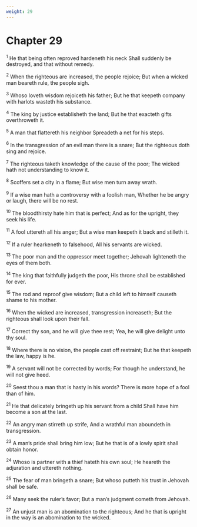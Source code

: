 ```yaml
---
weight: 29
---
```


# Chapter 29

<sup>1</sup> He that being often reproved hardeneth his neck Shall suddenly be destroyed, and that without remedy. 

<sup>2</sup> When the righteous are increased, the people rejoice; But when a wicked man beareth rule, the people sigh. 

<sup>3</sup> Whoso loveth wisdom rejoiceth his father; But he that keepeth company with harlots wasteth his substance. 

<sup>4</sup> The king by justice establisheth the land; But he that exacteth gifts overthroweth it. 

<sup>5</sup> A man that flattereth his neighbor Spreadeth a net for his steps. 

<sup>6</sup> In the transgression of an evil man there is a snare; But the righteous doth sing and rejoice. 

<sup>7</sup> The righteous taketh knowledge of the cause of the poor; The wicked hath not understanding to know it. 

<sup>8</sup> Scoffers set a city in a flame; But wise men turn away wrath. 

<sup>9</sup> If a wise man hath a controversy with a foolish man, Whether he be angry or laugh, there will be no rest. 

<sup>10</sup> The bloodthirsty hate him that is perfect; And as for the upright, they seek his life. 

<sup>11</sup> A fool uttereth all his anger; But a wise man keepeth it back and stilleth it. 

<sup>12</sup> If a ruler hearkeneth to falsehood, All his servants are wicked. 

<sup>13</sup> The poor man and the oppressor meet together; Jehovah lighteneth the eyes of them both. 

<sup>14</sup> The king that faithfully judgeth the poor, His throne shall be established for ever. 

<sup>15</sup> The rod and reproof give wisdom; But a child left to himself causeth shame to his mother. 

<sup>16</sup> When the wicked are increased, transgression increaseth; But the righteous shall look upon their fall. 

<sup>17</sup> Correct thy son, and he will give thee rest; Yea, he will give delight unto thy soul. 

<sup>18</sup> Where there is no vision, the people cast off restraint; But he that keepeth the law, happy is he. 

<sup>19</sup> A servant will not be corrected by words; For though he understand, he will not give heed. 

<sup>20</sup> Seest thou a man that is hasty in his words? There is more hope of a fool than of him. 

<sup>21</sup> He that delicately bringeth up his servant from a child Shall have him become a son at the last. 

<sup>22</sup> An angry man stirreth up strife, And a wrathful man aboundeth in transgression. 

<sup>23</sup> A man’s pride shall bring him low; But he that is of a lowly spirit shall obtain honor. 

<sup>24</sup> Whoso is partner with a thief hateth his own soul; He heareth the adjuration and uttereth nothing. 

<sup>25</sup> The fear of man bringeth a snare; But whoso putteth his trust in Jehovah shall be safe. 

<sup>26</sup> Many seek the ruler’s favor; But a man’s judgment cometh from Jehovah. 

<sup>27</sup> An unjust man is an abomination to the righteous; And he that is upright in the way is an abomination to the wicked. 


